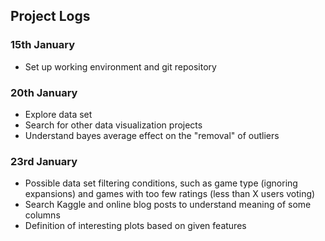 ## Project Logs 

### 15th January
- Set up working environment and git repository

### 20th January
- Explore data set
- Search for other data visualization projects
- Understand bayes average effect on the "removal" of outliers

### 23rd January
- Possible data set filtering conditions, such as game type (ignoring expansions) and games with too few ratings (less than X users voting)
- Search Kaggle and online blog posts to understand meaning of some columns
- Definition of interesting plots based on given features
